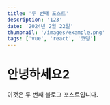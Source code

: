```yaml
---
title: '두 번째 포스트'
description: '123'
date: '2024년 2월 22일'
thumbnail: '/images/example.png'
tags: ['vue', 'react', '코딩']
---
```


# 안녕하세요2

이것은 두 번째 블로그 포스트입니다.
